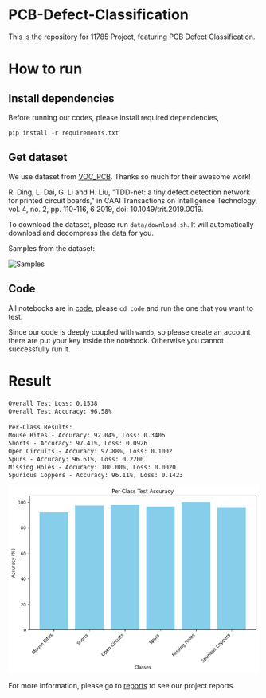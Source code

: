 # PCB-Defect-Classification

This is the repository for 11785 Project, featuring PCB Defect Classification.

# How to run

## Install dependencies

Before running our codes, please install required dependencies,

```
pip install -r requirements.txt
```

## Get dataset

We use dataset from [VOC_PCB](https://github.com/Ixiaohuihuihui/Tiny-Defect-Detection-for-PCB). Thanks so much for their awesome work!

R. Ding, L. Dai, G. Li and H. Liu, "TDD-net: a tiny defect detection network for printed circuit boards," in CAAI Transactions on Intelligence Technology, vol. 4, no. 2, pp. 110-116, 6 2019, doi: 10.1049/trit.2019.0019.

To download the dataset, please run `data/download.sh`. It will automatically download and decompress the data for you.

Samples from the dataset:

![Samples](./imgs/dataset.png)

## Code

All notebooks are in [code](./code/), please `cd code` and run the one that you want to test.

Since our code is deeply coupled with `wandb`, so please create an account there are put your key inside the notebook. Otherwise you cannot successfully run it.

# Result

```
Overall Test Loss: 0.1538
Overall Test Accuracy: 96.58%

Per-Class Results:
Mouse Bites - Accuracy: 92.04%, Loss: 0.3406
Shorts - Accuracy: 97.41%, Loss: 0.0926
Open Circuits - Accuracy: 97.88%, Loss: 0.1002
Spurs - Accuracy: 96.61%, Loss: 0.2200
Missing Holes - Accuracy: 100.00%, Loss: 0.0020
Spurious Coppers - Accuracy: 96.11%, Loss: 0.1423
```

![Result](./imgs/result.png)

For more information, please go to [reports](./reports) to see our project reports.
